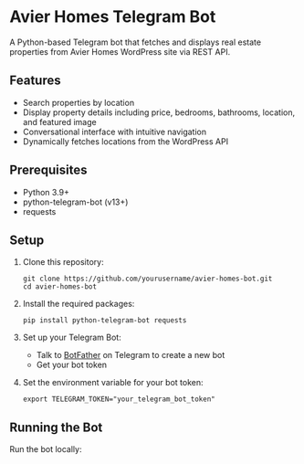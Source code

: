 # Avier Homes Telegram Bot

A Python-based Telegram bot that fetches and displays real estate properties from Avier Homes WordPress site via REST API.

## Features

- Search properties by location
- Display property details including price, bedrooms, bathrooms, location, and featured image
- Conversational interface with intuitive navigation
- Dynamically fetches locations from the WordPress API

## Prerequisites

- Python 3.9+
- python-telegram-bot (v13+)
- requests

## Setup

1. Clone this repository:
   ```
   git clone https://github.com/yourusername/avier-homes-bot.git
   cd avier-homes-bot
   ```

2. Install the required packages:
   ```
   pip install python-telegram-bot requests
   ```

3. Set up your Telegram Bot:
   - Talk to [BotFather](https://t.me/botfather) on Telegram to create a new bot
   - Get your bot token

4. Set the environment variable for your bot token:
   ```
   export TELEGRAM_TOKEN="your_telegram_bot_token"
   ```

## Running the Bot

Run the bot locally:
